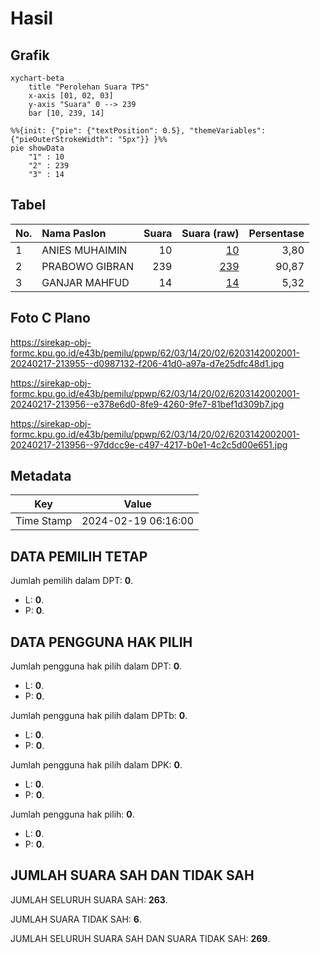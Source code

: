 # Hasil

## Grafik

```mermaid
xychart-beta
    title "Perolehan Suara TPS"
    x-axis [01, 02, 03]
    y-axis "Suara" 0 --> 239
    bar [10, 239, 14]
```

```mermaid
%%{init: {"pie": {"textPosition": 0.5}, "themeVariables": {"pieOuterStrokeWidth": "5px"}} }%%
pie showData
    "1" : 10
    "2" : 239
    "3" : 14
```

## Tabel

| No. | Nama Paslon    | Suara | Suara (raw) | Persentase |
|:--- |:-------------- | -----:| -----------:| ----------:|
| 1   | ANIES MUHAIMIN | 10    | [10][p-1]   | 3,80       |
| 2   | PRABOWO GIBRAN | 239   | [239][p-2]  | 90,87      |
| 3   | GANJAR MAHFUD  | 14    | [14][p-3]   | 5,32       |


[p-1]: https://github.com/gigit-pemilu/pemilu-2024-62-kalimantan-tengah/blob/main/pilpres/hitung-suara/sub/62-kalimantan-tengah/sub/03-kapuas/sub/14-pasak-talawang/sub/2002-tumbang-tukun/sub/001-tps/sub/paslon-1.txt
[p-2]: https://github.com/gigit-pemilu/pemilu-2024-62-kalimantan-tengah/blob/main/pilpres/hitung-suara/sub/62-kalimantan-tengah/sub/03-kapuas/sub/14-pasak-talawang/sub/2002-tumbang-tukun/sub/001-tps/sub/paslon-2.txt
[p-3]: https://github.com/gigit-pemilu/pemilu-2024-62-kalimantan-tengah/blob/main/pilpres/hitung-suara/sub/62-kalimantan-tengah/sub/03-kapuas/sub/14-pasak-talawang/sub/2002-tumbang-tukun/sub/001-tps/sub/paslon-3.txt

## Foto C Plano

https://sirekap-obj-formc.kpu.go.id/e43b/pemilu/ppwp/62/03/14/20/02/6203142002001-20240217-213955--d0987132-f206-41d0-a97a-d7e25dfc48d1.jpg

https://sirekap-obj-formc.kpu.go.id/e43b/pemilu/ppwp/62/03/14/20/02/6203142002001-20240217-213956--e378e6d0-8fe9-4260-9fe7-81bef1d309b7.jpg

https://sirekap-obj-formc.kpu.go.id/e43b/pemilu/ppwp/62/03/14/20/02/6203142002001-20240217-213956--97ddcc9e-c497-4217-b0e1-4c2c5d00e651.jpg


## Metadata

| Key        | Value               |
| ---------- | ------------------- |
| Time Stamp | 2024-02-19 06:16:00 |


## DATA PEMILIH TETAP

Jumlah pemilih dalam DPT: **0**.
 * L: **0**.
 * P: **0**.

## DATA PENGGUNA HAK PILIH

Jumlah pengguna hak pilih dalam DPT: **0**.
 * L: **0**.
 * P: **0**.

Jumlah pengguna hak pilih dalam DPTb: **0**.
 * L: **0**.
 * P: **0**.

Jumlah pengguna hak pilih dalam DPK: **0**.
 * L: **0**.
 * P: **0**.

Jumlah pengguna hak pilih: **0**.
 * L: **0**.
 * P: **0**.

## JUMLAH SUARA SAH DAN TIDAK SAH

JUMLAH SELURUH SUARA SAH: **263**.

JUMLAH SUARA TIDAK SAH: **6**.

JUMLAH SELURUH SUARA SAH DAN SUARA TIDAK SAH: **269**.


